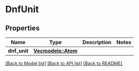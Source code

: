 # DnfUnit

## Properties
Name | Type | Description | Notes
------------ | ------------- | ------------- | -------------
**dnf_unit** | [**Vec<models::Atom>**](Atom.md) |  | 

[[Back to Model list]](../README.md#documentation-for-models) [[Back to API list]](../README.md#documentation-for-api-endpoints) [[Back to README]](../README.md)


